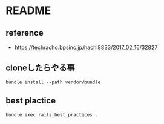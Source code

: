# README
## reference
- https://techracho.bpsinc.jp/hachi8833/2017_02_16/32827

## cloneしたらやる事 
`bundle install --path vendor/bundle`

## best plactice
`bundle exec rails_best_practices .`

## 